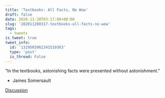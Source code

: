 ```yaml
---
title: 'Textbooks: All Facts, No Wow'
draft: false
date: 2020-11-20T03:17:00+00:00
slug: '202011200317-textbooks-all-facts-no-wow'
tags:
  - tweets
is_tweet: true
tweet_info:
  id: '1329503962341519363'
  type: 'post'
  is_thread: False
---
```




“In the textbooks, astonishing facts were presented without astonishment.”

- James Somersault

[Discussion](https://x.com/sytelus/status/1329503962341519363)
